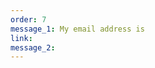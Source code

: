 ```yaml
---
order: 7
message_1: My email address is 
link: 
message_2:
---
```

<script language="JavaScript" type="text/javascript">function decode(a) {a = atob(a);   return a.replace(/[a-zA-Z]/g, function(c){      return String.fromCharCode((c <= "Z" ? 90 : 122) >= (c = c.charCodeAt(0) + 13) ? c : c - 26);  })  }; document.write("<a href=" + decode("em52eWdiOnR2Z0BiYW5nLnpy") + ">" + decode("dHZnQGJhbmcuenI=") + "</a>" + "<br>");</script>
